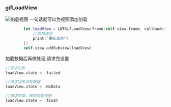 ### gifLoadView
![加载视图](http://ok841h9gr.bkt.clouddn.com/gifLoadView.gif)
一句话就可以为视图添加加载
``` swift
        let loadView = LWTGifLoadView(frame:self.view.frame, callback:{
            //网络请求
            print("重新请求")
        })
        self.view.addSubview(loadView)
```
加载数据后再做处理,请求完设置
``` swift
//请求失败
loadView.state = .failed

//请求回来没有数据
loadView.state = .NoData

//请求完成，移除加载视图
loadView.state = .finsh
```
